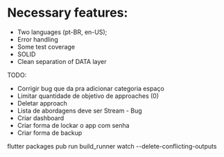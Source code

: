 # Necessary features:
- Two languages (pt-BR, en-US);
- Error handling
- Some test coverage
- SOLID
- Clean separation of DATA layer

TODO:
- Corrigir bug que da pra adicionar categoria espaço
- Limitar quantidade de objetivo de approaches (0)
- Deletar approach
- Lista de abordagens deve ser Stream - Bug
- Criar dashboard
- Criar forma de lockar o app com senha
- Criar forma de backup


flutter packages pub run build_runner watch --delete-conflicting-outputs